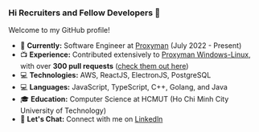 ### Hi Recruiters and Fellow Developers 👋

Welcome to my GitHub profile!

- 📖 **Currently:** Software Engineer at [Proxyman](https://proxyman.io/) (July 2022 - Present)
- 📺 **Experience:** Contributed extensively to [Proxyman Windows-Linux](https://github.com/ProxymanApp/proxyman-windows-linux), with over **300 pull requests** ([check them out here](https://github.com/ProxymanApp/proxyman-windows-linux/issues?q=is%3Aopen+is%3Aissue+assignee%3Akics223w1+label%3A%22%E2%9C%85+Done%22))
- 💻 **Technologies:** AWS, ReactJS, ElectronJS, PostgreSQL
- 💻 **Languages:** JavaScript, TypeScript, C++, Golang, and Java
- 🎓 **Education:** Computer Science at HCMUT (Ho Chi Minh City University of Technology)
- 💬 **Let's Chat:** Connect with me on [Linkedln](https://www.linkedin.com/in/cao-vi%E1%BA%BFt-huy-0a29bb20a/)
